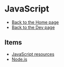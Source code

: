 # JavaScript

- [Back to the Home page](../../README.md)
- [Back to the Dev page](../README.md)

## Items
- [JavaScript resources](JavaScript%20resources.md)
- [Node.js](Node.js.md)
